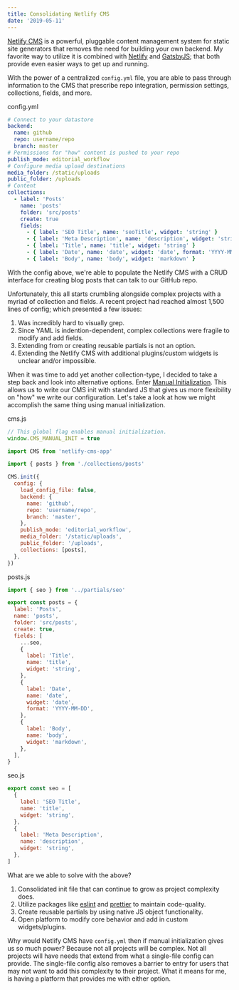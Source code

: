 ```yaml
---
title: Consolidating Netlify CMS
date: '2019-05-11'
---
```


[Netlify CMS](https://www.netlifycms.org/) is a powerful, pluggable content management system for static site generators that removes the need for building your own backend. My favorite way to utilize it is combined with [Netlify](https://www.netlify.com/) and [GatsbyJS](https://www.gatsbyjs.org/); that both provide even easier ways to get up and running.

With the power of a centralized `config.yml` file, you are able to pass through information to the CMS that prescribe repo integration, permission settings, collections, fields, and more.

<Filename>config.yml</Filename>

```yaml
# Connect to your datastore
backend:
  name: github
  repo: username/repo
  branch: master
# Permissions for "how" content is pushed to your repo
publish_mode: editorial_workflow
# Configure media upload destinations
media_folder: /static/uploads
public_folder: /uploads
# Content
collections:
  - label: 'Posts'
    name: 'posts'
    folder: 'src/posts'
    create: true
    fields:
      - { label: 'SEO Title', name: 'seoTitle', widget: 'string' }
      - { label: 'Meta Description', name: 'description', widget: 'string' }
      - { label: 'Title', name: 'title', widget: 'string' }
      - { label: 'Date', name: 'date', widget: 'date', format: 'YYYY-MM-DD' }
      - { label: 'Body', name: 'body', widget: 'markdown' }
```

With the config above, we're able to populate the Netlify CMS with a CRUD interface for creating blog posts that can talk to our GitHub repo.

Unfortunately, this all starts crumbling alongside complex projects with a myriad of collection and fields. A recent project had reached almost 1,500 lines of config; which presented a few issues:

1. Was incredibly hard to visually grep.
1. Since YAML is indention-dependent, complex collections were fragile to modify and add fields.
1. Extending from or creating reusable partials is not an option.
1. Extending the Netlify CMS with additional plugins/custom widgets is unclear and/or impossible.

When it was time to add yet another collection-type, I decided to take a step back and look into alternative options. Enter [Manual Initialization](https://www.netlifycms.org/docs/beta-features/#manual-initialization). This allows us to write our CMS init with standard JS that gives us more flexibility on "how" we write our configuration. Let's take a look at how we might accomplish the same thing using manual initialization.

<Filename>cms.js</Filename>

```js
// This global flag enables manual initialization.
window.CMS_MANUAL_INIT = true

import CMS from 'netlify-cms-app'

import { posts } from './collections/posts'

CMS.init({
  config: {
    load_config_file: false,
    backend: {
      name: 'github',
      repo: 'username/repo',
      branch: 'master',
    },
    publish_mode: 'editorial_workflow',
    media_folder: '/static/uploads',
    public_folder: '/uploads',
    collections: [posts],
  },
})
```

<Filename>posts.js</Filename>

```js
import { seo } from '../partials/seo'

export const posts = {
  label: 'Posts',
  name: 'posts',
  folder: 'src/posts',
  create: true,
  fields: [
    ...seo,
    {
      label: 'Title',
      name: 'title',
      widget: 'string',
    },
    {
      label: 'Date',
      name: 'date',
      widget: 'date',
      format: 'YYYY-MM-DD',
    },
    {
      label: 'Body',
      name: 'body',
      widget: 'markdown',
    },
  ],
}
```

<Filename>seo.js</Filename>

```js
export const seo = [
  {
    label: 'SEO Title',
    name: 'title',
    widget: 'string',
  },
  {
    label: 'Meta Description',
    name: 'description',
    widget: 'string',
  },
]
```

What are we able to solve with the above?

1. Consolidated init file that can continue to grow as project complexity does.
1. Utilize packages like [eslint](https://eslint.org/) and [prettier](https://prettier.io/) to maintain code-quality.
1. Create reusable partials by using native JS object functionality.
1. Open platform to modify core behavior and add in custom widgets/plugins.

Why would Netlify CMS have `config.yml` then if manual initialization gives us so much power? Because not all projects will be complex. Not all projects will have needs that extend from what a single-file config can provide. The single-file config also removes a barrier to entry for users that may not want to add this complexity to their project. What it means for me, is having a platform that provides me with either option.

